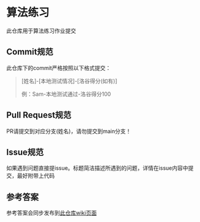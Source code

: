 # 算法练习
此仓库用于算法练习作业提交

## Commit规范
此仓库下的commit严格按照以下格式提交：
> [姓名]-[本地测试情况]-[洛谷得分(如有)]
> 
> 例：Sam-本地测试通过-洛谷得分100

## Pull Request规范
PR请提交到对应分支(姓名)，请勿提交到main分支！

## Issue规范
如果遇到问题直接提issue。标题简洁描述所遇到的问题，详情在issue内容中提交，最好附带上代码

## 参考答案
参考答案会同步发布到[此仓库wiki页面](https://github.com/XGO-NOI/algorithm_assignments/wiki)

